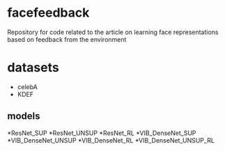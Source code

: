 # facefeedback
Repository for code related to the article on learning face representations based on feedback from the environment

# datasets
* celebA
* KDEF

## models
*ResNet_SUP
*ResNet_UNSUP
*ResNet_RL
*VIB_DenseNet_SUP
*VIB_DenseNet_UNSUP
*VIB_DenseNet_RL
*VIB_DenseNet_UNSUP_RL
